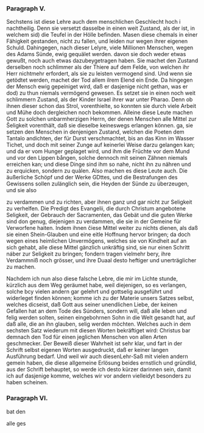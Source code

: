
<!-- content-0131.xml Seite 173 -->
### Paragraph V. ###


Sechstens ist diese Lehre auch dem menschlichen
Geschlecht hoch i nachtheilig. Denn sie versetzt
dasselbe in einen weit Zustand, als der
ist, in welchem sid) die Teufel in der Hölle befinden.
Masen diese chemals in einer Fähigkeit gestanden, nicht
zu fallen, und leiden nur wegen ihrer eigenen Schuld.
Dahingegen, nach dieser Lelyre, viele Millionen Menschen,
wegen des Adams Sünde, ewig gequälet werden.
davon sie doch weder etwas gewußt, noch auch etwas
dazubeygetragen haben. Sie machet den Zustand
derselben noch schlimmer als der Thiere auf dem Felde,
von welchen ihr Herr nichtmehr erfordert, als sie zu leisten
vermogend sind. Und wenn sie getödtet werden,
machet der Tod allem ilrem Elend ein Ende. Da hingegen
der Mensch ewig gepeiniget wird, daß er dasjenige
nicht gethan, was er dod) zu thun niemals vermögend
gewesen. Es setzet sie in einen noch weit schlimmern Zustand,
als der Kinder Israel ihrer war unter Pharao.
Denn ob ihnen dieser schon das Strol, vorenthielte, so
konnten sie durch viele Arbeit und Mühe doch dergleichen
noch bekommen. Alleine diese Leute machen Gott zu
solchen unbarmherzigen Herrn, der denen Menschen
alle Mittel zur Šeligkeit vorenthält, daß sie dieselbe
keineswegs erlangen können. ga, sie setzen den
Menschen in denjenigen Zustand, welchen die Poeten
dem Tantalo andichten, der für Durst verschmachtet,
bis an das Kinn im Wasser Tichet, und doch mit seiner
Zunge auf keinerlei Weise darzu gelangen kan; und da
er vom Hunger geplaget wird, und ihm die Früchte vor
dem Mund und vor den Lippen bången, solche dennoch
mit seinen Zähnen niemals erreichen kan; und diese
Dinge sind ihm so nahe, nicht ihn zu nähren und zu erquicken,
sondern zu quảlen. Also machen es diese Leute
auch. Die äußerliche Schöpf und der Werke GDttes,
und die Bestrafungen des Gewissens sollen zulänglich
sein, die Heyden der Sünde zu überzeugen, und sie also
<!-- Seite 174 -->
zu verdammen und zu richten, aber ihnen ganz und gar
nicht zur Seligkeit zu verhelfen. Die Predigt des 
Evangelii, die durch Christum angebotene Seligkeit, 
der Gebrauch der Sacramenten, das Gebät und die 
guten Werke sind don genug, diejenigen zu verdammen, 
die sie in der Gemeine für Verworfene haiten. 
Indem ihnen čiese Mittel weiter zu nichts dienen, als 
daß sie einen Shein-Glauben und eine eitle Hoffnung 
hervor bringen; da doch wegen eines heimlichen Unvermögens, 
welches sie von Kindheit auf an sich gehabt, 
alle diese Mittel gänzlich unkräftig sind, sie nur einen 
Schritt náber zur Seligkeit zu bringen; fondern tragen 
vielmehr bery, ihre Verdammniß noch grösser, und ihre 
Duaal desto heftiger und unerträglicher zu machen.

Nachdem ich nun also diese falsche Lebre, die mir im 
Lichte stunde, kürzlich aus dem Weg geräumet habe, 
weil diejenigen, so es verlangen, solche bcy vielen 
andern gar gelehrt und gottselig ausgeführt und widerleget finden 
können; komme ich zu der Materie unsers Satzes 
selbst, welches dicseist, daß Gott aus seiner unendlichen 
Liebe, der keinen Gefallen hat an dem Tode 
des Súnders, sondern will, daß alle leben und 
felig werden solten, seinen eingebohrnen Sohn in
die Welt gesandt hat, auf daß alle, die an ihn 
glauben, selig werden möchten. Welches auch in
dem sechsten Satz wiederum mit diesen Worten bekräftiget
wird: Christus bar demnach den Tod für 
einen jeglichen Menschen von allen Arten geschmecker. 
Der Beweiß dieser Wahrheit ist sehr klar, 
und fart in der Schrift selbst eigenen Worten ausgedruckt, 
daß er keiner langen Ausführung bedarf. Und 
weil wir auch diesenLehr-Saß mit vielen andern gemein 
haben, die diese allgemeine Erlösung beides ernstlich 
und gründlid, aus der Schrift behauptet, so werde ich 
desto kürzer darinnen sein, damit ich auf dasjenige komme, 
welches wir vor andern vielleidyt besonders zu haben 
scheinen.
<!-- Seite 174 -->

### Paragraph  VI. ###

bat den

alle ges